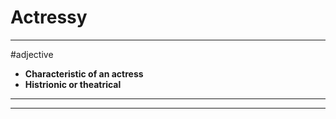 # Actressy
---
#adjective
- **Characteristic of an actress**
- **Histrionic or theatrical**
---
---
